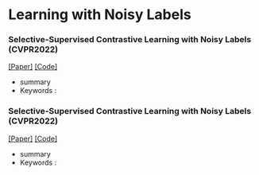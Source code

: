 # Learning with Noisy Labels

### Selective-Supervised Contrastive Learning with Noisy Labels (CVPR2022)

[[Paper]](https://openaccess.thecvf.com/content/CVPR2022/papers/Li_Selective-Supervised_Contrastive_Learning_With_Noisy_Labels_CVPR_2022_paper.pdf)
[[Code]](https://github.com/ShikunLi/Sel-CL)

- summary
- Keywords : 



### Selective-Supervised Contrastive Learning with Noisy Labels (CVPR2022)

[[Paper]](https://openaccess.thecvf.com/content/CVPR2022/papers/Li_Selective-Supervised_Contrastive_Learning_With_Noisy_Labels_CVPR_2022_paper.pdf)
[[Code]](https://github.com/ShikunLi/Sel-CL)

- summary
- Keywords : 

